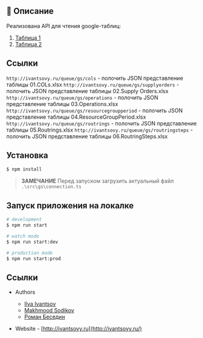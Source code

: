 ## 🤖 Описание

Реализована API для чтения google-таблиц:
  1. [Таблица 1](https://docs.google.com/spreadsheets/d/1XOM8lf5mS3x63tLGoaeCt0wyy0WQbvvXTLGuC0etARI/edit?usp=sharing)
  2. [Таблица 2](https://docs.google.com/spreadsheets/d/1Pm4vEQraNkAyOaumA9w477aLTGFTwsZq4Ln2IJIRRJw/edit?usp=sharing)

## Ссылки
`http://ivantsovy.ru/queue/gs/cols` - полочить JSON представление таблицы 01.COLs.xlsx
`http://ivantsovy.ru/queue/gs/supplyorders` - полочить JSON представление таблицы 02.Supply Orders.xlsx
`http://ivantsovy.ru/queue/gs/operations` - полочить JSON представление таблицы 03.Operations.xlsx
`http://ivantsovy.ru/queue/gs/resourcegroupperiod` - полочить JSON представление таблицы 04.ResourceGroupPeriod.xlsx
`http://ivantsovy.ru/queue/gs/routrings` - полочить JSON представление таблицы 05.Routrings.xlsx
`http://ivantsovy.ru/queue/gs/routringsteps` - полочить JSON представление таблицы 06.RoutringSteps.xlsx

## Установка

```bash
$ npm install
```
> **ЗАМЕЧАНИЕ** Перед запуском загрузить актуальный файл `.\src\gs\connection.ts`

## Запуск приложения на локалке

```bash
# development
$ npm run start

# watch mode
$ npm run start:dev

# production mode
$ npm run start:prod
```

## Ссылки

- Authors 
  - [Ilya Ivantsov](https://vk.me/ivantsovilya)
  - [Makhmood Sodikov](https://vk.me/mahmud_sodikov)
  - [Роман Беседин](https://vk.me/roman1024)

- Website - [http://ivantsovy.ru](http://ivantsovy.ru/)
